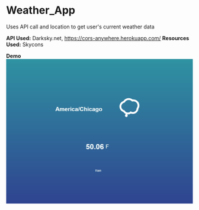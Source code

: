 # Weather_App
Uses API call and location to get user's current weather data

<b>API Used:</b> Darksky.net, https://cors-anywhere.herokuapp.com/
<b>Resources Used:</b> Skycons

<b> Demo </b>
![](https://github.com/aaronzech/Weather_App/blob/main/Demo.gif)
